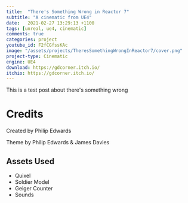 ```yaml
---
title:  "There's Something Wrong in Reactor 7"
subtitle: "A cinematic from UE4"
date:   2021-02-27 13:29:13 +1100
tags: [unreal, ue4, cinematic]
comments: true
categories: project
youtube_id: F2fCGfssKAc
image: "/assets/projects/TheresSomethingWrongInReactor7/cover.png"
project-type: Cinematic
engine: UE4
download: https://gdcorner.itch.io/
itchio: https://gdcorner.itch.io/
---
```


This is a test post about there's something wrong

# Credits

Created by Philip Edwards

Theme by Philip Edwards & James Davies

## Assets Used

- Quixel
- Soldier Model
- Geiger Counter
- Sounds
